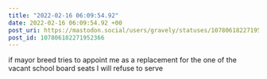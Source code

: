 ```yaml
---
title: "2022-02-16 06:09:54.92"
date: 2022-02-16 06:09:54.92 +00
post_uri: https://mastodon.social/users/gravely/statuses/107806182271952366
post_id: 107806182271952366
---
```

if mayor breed tries to appoint me as a replacement for the one of the vacant school board seats I will refuse to serve


